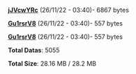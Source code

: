 [**jJVcwYRc**](/data/jJVcwYRc.txt) (26/11/22 - 03:40)- 6867 bytes

[**Gu1rsrV8**](/data/Gu1rsrV8.txt) (26/11/22 - 03:40)- 557 bytes

[**Gu1rsrV8**](/data/Gu1rsrV8.txt) (26/11/22 - 03:40)- 557 bytes

**Total Datas**: 5055

**Total Size**: 28.16 MB / 28.2 MB